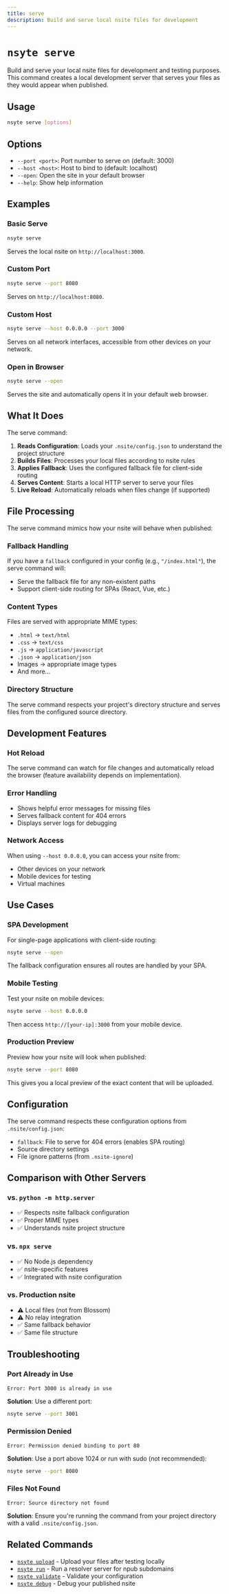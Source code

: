 ```yaml
---
title: serve
description: Build and serve local nsite files for development
---
```


# `nsyte serve`

Build and serve your local nsite files for development and testing purposes. This command creates a local development server that serves your files as they would appear when published.

## Usage

```bash
nsyte serve [options]
```

## Options

- `--port <port>`: Port number to serve on (default: 3000)
- `--host <host>`: Host to bind to (default: localhost)
- `--open`: Open the site in your default browser
- `--help`: Show help information

## Examples

### Basic Serve

```bash
nsyte serve
```

Serves the local nsite on `http://localhost:3000`.

### Custom Port

```bash
nsyte serve --port 8080
```

Serves on `http://localhost:8080`.

### Custom Host

```bash
nsyte serve --host 0.0.0.0 --port 3000
```

Serves on all network interfaces, accessible from other devices on your network.

### Open in Browser

```bash
nsyte serve --open
```

Serves the site and automatically opens it in your default web browser.

## What It Does

The serve command:

1. **Reads Configuration**: Loads your `.nsite/config.json` to understand the project structure
2. **Builds Files**: Processes your local files according to nsite rules
3. **Applies Fallback**: Uses the configured fallback file for client-side routing
4. **Serves Content**: Starts a local HTTP server to serve your files
5. **Live Reload**: Automatically reloads when files change (if supported)

## File Processing

The serve command mimics how your nsite will behave when published:

### Fallback Handling
If you have a `fallback` configured in your config (e.g., `"/index.html"`), the serve command will:
- Serve the fallback file for any non-existent paths
- Support client-side routing for SPAs (React, Vue, etc.)

### Content Types
Files are served with appropriate MIME types:
- `.html` → `text/html`
- `.css` → `text/css`
- `.js` → `application/javascript`
- `.json` → `application/json`
- Images → appropriate image types
- And more...

### Directory Structure
The serve command respects your project's directory structure and serves files from the configured source directory.

## Development Features

### Hot Reload
The serve command can watch for file changes and automatically reload the browser (feature availability depends on implementation).

### Error Handling
- Shows helpful error messages for missing files
- Serves fallback content for 404 errors
- Displays server logs for debugging

### Network Access
When using `--host 0.0.0.0`, you can access your nsite from:
- Other devices on your network
- Mobile devices for testing
- Virtual machines

## Use Cases

### SPA Development
For single-page applications with client-side routing:

```bash
nsyte serve --open
```

The fallback configuration ensures all routes are handled by your SPA.

### Mobile Testing
Test your nsite on mobile devices:

```bash
nsyte serve --host 0.0.0.0
```

Then access `http://[your-ip]:3000` from your mobile device.

### Production Preview
Preview how your nsite will look when published:

```bash
nsyte serve --port 8080
```

This gives you a local preview of the exact content that will be uploaded.

## Configuration

The serve command respects these configuration options from `.nsite/config.json`:

- `fallback`: File to serve for 404 errors (enables SPA routing)
- Source directory settings
- File ignore patterns (from `.nsite-ignore`)

## Comparison with Other Servers

### vs. `python -m http.server`
- ✅ Respects nsite fallback configuration
- ✅ Proper MIME types
- ✅ Understands nsite project structure

### vs. `npx serve`
- ✅ No Node.js dependency
- ✅ nsite-specific features
- ✅ Integrated with nsite configuration

### vs. Production nsite
- ⚠️ Local files (not from Blossom)
- ⚠️ No relay integration
- ✅ Same fallback behavior
- ✅ Same file structure

## Troubleshooting

### Port Already in Use
```
Error: Port 3000 is already in use
```

**Solution**: Use a different port:
```bash
nsyte serve --port 3001
```

### Permission Denied
```
Error: Permission denied binding to port 80
```

**Solution**: Use a port above 1024 or run with sudo (not recommended):
```bash
nsyte serve --port 8080
```

### Files Not Found
```
Error: Source directory not found
```

**Solution**: Ensure you're running the command from your project directory with a valid `.nsite/config.json`.

## Related Commands

- [`nsyte upload`](upload.md) - Upload your files after testing locally
- [`nsyte run`](run.md) - Run a resolver server for npub subdomains
- [`nsyte validate`](validate.md) - Validate your configuration
- [`nsyte debug`](debug.md) - Debug your published nsite